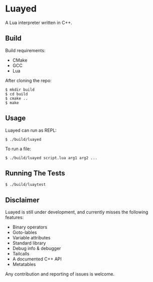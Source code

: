 # Luayed

A Lua interpreter written in C++.

## Build

Build requirements:

+ CMake
+ GCC
+ Lua

After cloning the repo:

```
$ mkdir build
$ cd build
$ cmake ..
$ make
```

## Usage

Luayed can run as REPL:

```
$ ./build/luayed
```

To run a file:

```
$ ./build/luayed script.lua arg1 arg2 ...
```

## Running The Tests

```
$ ./build/luaytest
```

## Disclaimer

Luayed is still under development, and currently misses the following features:

+ Binary operators
+ Goto-lables
+ Variable attributes
+ Standard library
+ Debug info & debugger
+ Tailcalls
+ A documented C++ API
+ Metatables

Any contribution and reporting of issues is welcome.